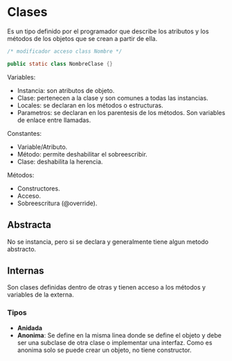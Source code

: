 # Clases
Es un tipo definido por el programador que describe los atributos y los métodos de los objetos que se crean a partir de ella.

```java
/* modificador acceso class Nombre */

public static class NombreClase {}
```

Variables:
+ Instancia: son atributos de objeto.
+ Clase: pertenecen a la clase y son comunes a todas las instancias.
+ Locales: se declaran en los métodos o estructuras.
+ Parametros: se declaran en los parentesis de los métodos. Son variables de enlace entre llamadas.

Constantes:
+ Variable/Atributo.
+ Método: permite deshabilitar el sobreescribir.
+ Clase: deshabilita la herencia.

Métodos:
+ Constructores.
+ Acceso.
+ Sobreescritura (@override).

## Abstracta
No se instancia, pero si se declara y generalmente tiene algun metodo abstracto.

## Internas
Son clases definidas dentro de otras y tienen acceso a los métodos y variables de la externa.

### Tipos

- **Anidada**
- **Anonima**: Se define en la misma linea donde se define el objeto y debe ser una subclase de otra clase o implementar una interfaz. Como es anonima solo se puede crear un objeto, no tiene constructor.